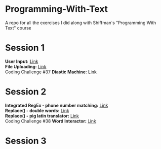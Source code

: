 # Programming-With-Text
A repo for all the exercises I did along with Shiffman's "Programming With Text" course

# Session 1
<b>User Input:</b> [Link](https://sphaericactus.github.io/Programming-With-Text/Session%201/1-User-Input/) <br>
<b>File Uploading:</b> [Link](https://sphaericactus.github.io/Programming-With-Text/Session%201/2-File-Uploading/) <br>
Coding Challenge #37 <b>Diastic Machine:</b> [Link](https://sphaericactus.github.io/Programming-With-Text/Session%201/3-Diastic-Machine/)

# Session 2
<b>Integrated RegEx - phone number matching:</b> [Link](https://sphaericactus.github.io/Programming-With-Text/Session%202/6-Integrated-RegEx-phone-number-matching/) <br>
<b>Replace() - double words:</b> [Link](https://sphaericactus.github.io/Programming-With-Text/Session%202/9.1-replace()-double-words/) <br>
<b>Replace() - pig latin translator:</b> [Link](https://sphaericactus.github.io/Programming-With-Text/Session%202/9.2-replace()-pig-latin-translator) <br>
Coding Challenge #38 <b>Word Interactor:</b> [Link](https://sphaericactus.github.io/Programming-With-Text/Session%202/CC-38-Word-Interactor)

# Session 3
